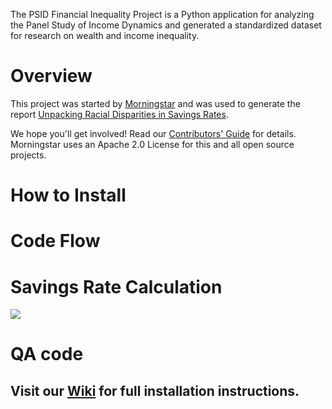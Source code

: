 The PSID Financial Inequality Project is a Python application for analyzing the Panel Study of Income Dynamics and generated a standardized dataset for research on wealth and income inequality.

# Overview

This project was started by [Morningstar](https://www.morningstar.com) and was used to generate the report
[Unpacking Racial Disparities in Savings Rates](https://www.morningstar.com/company/behavioralinsights).

We hope you'll get involved! Read our [Contributors' Guide](https://github.com/Morningstar/inequality/master/docs/CONTRIBUTING.md) for details. Morningstar uses an Apache 2.0 License for this and all open source projects.

# How to Install


# Code Flow


# Savings Rate Calculation

![](image.png)

# QA code



## Visit our [Wiki](https://github.com/Morningstar/inequality/wiki) for full installation instructions.